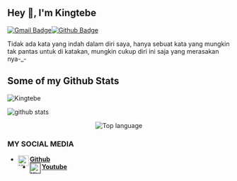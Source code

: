 ## Hey 👋, I'm Kingtebe
[![Gmail Badge](https://img.shields.io/badge/-arrokm053@gmail.com-c14438?style=flat&logo=Gmail&logoColor=white&link=mailto:arrokm053@gmail.com)](mailto:arrokm053@gmail.com)[![Github Badge](https://img.shields.io/badge/-Kingtebe-black?style=flat&logo=github&logoColor=white&link=https://github.com/Kingtebe/)](https://www.github.com/Kingtebe/) <p align='left'>Tidak ada kata yang indah dalam diri saya, hanya sebuat kata yang mungkin tak pantas untuk di katakan, mungkin cukup diri ini saja yang merasakan nya-_-</p>
## Some of my Github Stats
<p align=left> <img src=https://komarev.com/ghpvc/?username=Kingtebe alt=Kingtebe /> </p>

![github stats](https://github-readme-stats.vercel.app/api?username=Kingtebe&show_icons=true&theme=dark)
<p align="center">
  <img src="https://github-readme-stats.vercel.app/api/top-langs/?username=storiku&layout=compact" alt="Top language">

### MY SOCIAL MEDIA
* [<img alt="Kingtebe Github" align="left" width="24px" src="https://cdn.jsdelivr.net/npm/simple-icons@v3/icons/github.svg" /><b>Github</b>](https://github.com/Kingtebe)<br />
* [<img alt="Kingtebe Github" align="left" width="24px" src="https://cdn.jsdelivr.net/npm/simple-icons@v3/icons/github.svg" /><b>Youtube</b>]()<br />
